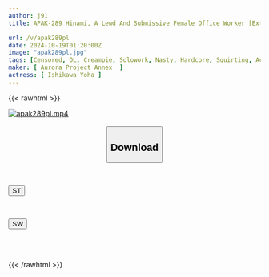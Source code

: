 ```yaml
---
author: j91
title: APAK-289 Hinami, A Lewd And Submissive Female Office Worker [Extreme Sex With A Working Woman] Drooling Deep Throat! Pile Driving Cowgirl! Squirting Orgasm! Passionate Sex With A Lustful Office Lady! "I've Already Come!" Left-door Sex With A Girl From An Off-party In A Hotel For Lewd And Orgasmic Sex, Ishikawa Haruna

url: /v/apak289pl
date: 2024-10-19T01:20:00Z
image: "apak289pl.jpg"
tags: [Censored, OL, Creampie, Solowork, Nasty, Hardcore, Squirting, Acme · Orgasm	]
maker: [ Aurora Project Annex  ]
actress: [ Ishikawa Yoha ]
---
```



{{< rawhtml >}}

<div class="video" data-videoid="Xo3XADOD6qsDOgG">
    <a href="javascript:;">
        <img src="/v/apak289pl/apak289pl.jpg" width="WIDTH" height="HEIGHT" alt="apak289pl.mp4" loading="lazy">
    </a>
</div>

<script type="text/javascript" src="https://j91.asia/asset/on-demand-st.js"></script>

<br>
  <link rel="stylesheet" href="https://j91.asia/asset/bs5.css">
  
  <center>
  <button class="btn btn-primary" type="button" data-bs-toggle="collapse" data-bs-target=".multi-collapse" aria-expanded="false" aria-controls="multiCollapseExample1 multiCollapseExample2"><h2>Download</h2></button></center>
</p>
<div class="row">
  <div class="col">
    <div class="collapse multi-collapse" id="multiCollapseExample1">
      <div class="card card-body">
	      	      <br>
<div class="buttons">  
<p><a href="/v/apak289pl/st.html" target="_blank"><button class="btn-hover color-3"><i class="fa fa-download"></i> ST</button></a></p></div>
    </div>
  </div>
</div>
  <div class="col">
    <div class="collapse multi-collapse" id="multiCollapseExample2">
      <div class="card card-body">
	      <br>
<div class="buttons">
<p><a href="/v/apak289pl/sw.html" target="_blank"><button class="btn-hover color-2"><i class="fa fa-download"></i> SW</button></a></p></div>
<br><br>
      </div>
    </div>
  </div>
</div>

{{< /rawhtml >}}
